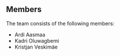 ## Members

The team consists of the following members:

* Ardi Aasmaa
* Kadri Oluwagbemi
* Kristjan Veskimäe

